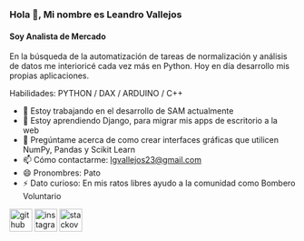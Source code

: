 ### Hola 👋, Mi nombre es Leandro Vallejos
#### Soy Analista de Mercado
En la búsqueda de la automatización de tareas de normalización y análisis de datos me interioricé cada vez más en Python. Hoy en día desarrollo mis propias aplicaciones.

Habilidades: PYTHON / DAX / ARDUINO / C++

- 🔭 Estoy trabajando en el desarrollo de SAM actualmente 
- 🌱 Estoy aprendiendo Django, para migrar mis apps de escritorio a la web 
- 💬 Pregúntame acerca de como crear interfaces gráficas que utilicen NumPy, Pandas y Scikit Learn 
- 📫 Cómo contactarme: lgvallejos23@gmail.com 
- 😄 Pronombres: Pato 
- ⚡ Dato curioso: En mis ratos libres ayudo a la comunidad como Bombero Voluntario 


[<img src='https://cdn.jsdelivr.net/npm/simple-icons@3.0.1/icons/github.svg' alt='github' height='40'>](https://github.com/lvallejos23)  [<img src='https://cdn.jsdelivr.net/npm/simple-icons@3.0.1/icons/instagram.svg' alt='instagram' height='40'>](https://www.instagram.com/patoo.113/)  [<img src='https://cdn.jsdelivr.net/npm/simple-icons@3.0.1/icons/stackoverflow.svg' alt='stackoverflow' height='40'>](https://stackoverflow.com/users/https://es.stackoverflow.com/users/274522/leandro?tab=profile)  
